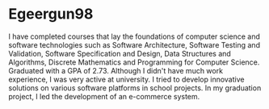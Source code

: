 # Egeergun98
I have completed courses that lay the foundations of computer science and software technologies such as Software Architecture, Software Testing and Validation, Software Specification and Design, Data Structures and Algorithms, Discrete Mathematics and Programming for Computer Science. Graduated with a GPA of 2.73. Although I didn't have much work experience, I was very active at university. I tried to develop innovative solutions on various software platforms in school projects. In my graduation project, I led the development of an e-commerce system.
